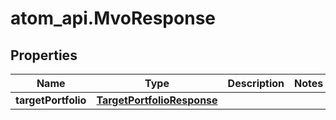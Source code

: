 # atom_api.MvoResponse

## Properties
Name | Type | Description | Notes
------------ | ------------- | ------------- | -------------
**targetPortfolio** | [**TargetPortfolioResponse**](TargetPortfolioResponse.md) |  | 


